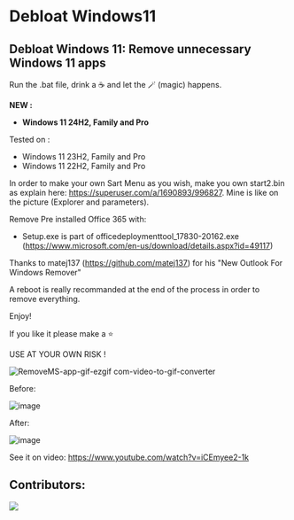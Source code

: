 # Debloat Windows11
## Debloat Windows 11: Remove unnecessary Windows 11 apps

Run the .bat file, drink a ☕ and let the :magic_wand: (magic) happens. 

**NEW :**
- **Windows 11 24H2, Family and Pro**

Tested on :
- Windows 11 23H2, Family and Pro
- Windows 11 22H2, Family and Pro

In order to make your own Sart Menu as you wish, make you own start2.bin as explain here: https://superuser.com/a/1690893/996827. Mine is like on the picture (Explorer and parameters).

Remove Pre installed Office 365 with:
- Setup.exe is part of officedeploymenttool_17830-20162.exe (https://www.microsoft.com/en-us/download/details.aspx?id=49117)

Thanks to matej137 (https://github.com/matej137) for his "New Outlook For Windows Remover"

A reboot is really recommanded at the end of the process in order to remove everything.

Enjoy!

If you like it please make a :star:

USE AT YOUR OWN RISK !

![RemoveMS-app-gif-ezgif com-video-to-gif-converter](https://github.com/user-attachments/assets/172f2295-7625-4ef5-9c69-012a13643b34)

Before:

![image](https://github.com/cramaboule/Debloat_Windows11/assets/21193662/ae8b9872-cd9b-44c7-8a93-7345e6b4fbf0)



After:

![image](https://github.com/user-attachments/assets/b00fe7f4-0d74-4419-b43c-b54ab6b68258)



See it on video:
https://www.youtube.com/watch?v=iCEmyee2-1k

## Contributors:

<a href="https://github.com/cramaboule/Debloat_Windows11/graphs/contributors">
  <img src="https://contrib.rocks/image?repo=cramaboule/Debloat_Windows11" />
</a>
